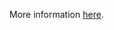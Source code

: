 More information [here](https://docs.prismacloud.io/en/enterprise-edition/policy-reference/google-cloud-policies/logging-policies-1/bc-google-cloud-2-30).
